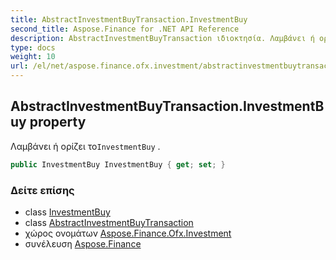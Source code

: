 ```yaml
---
title: AbstractInvestmentBuyTransaction.InvestmentBuy
second_title: Aspose.Finance for .NET API Reference
description: AbstractInvestmentBuyTransaction ιδιοκτησία. Λαμβάνει ή ορίζει τοInvestmentBuy .
type: docs
weight: 10
url: /el/net/aspose.finance.ofx.investment/abstractinvestmentbuytransaction/investmentbuy/
---
```

## AbstractInvestmentBuyTransaction.InvestmentBuy property

Λαμβάνει ή ορίζει το`InvestmentBuy` .

```csharp
public InvestmentBuy InvestmentBuy { get; set; }
```

### Δείτε επίσης

* class [InvestmentBuy](../../investmentbuy/)
* class [AbstractInvestmentBuyTransaction](../)
* χώρος ονομάτων [Aspose.Finance.Ofx.Investment](../../abstractinvestmentbuytransaction/)
* συνέλευση [Aspose.Finance](../../../)


